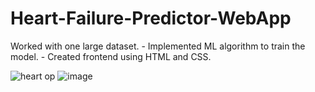 # Heart-Failure-Predictor-WebApp
Worked with one large dataset. - Implemented ML algorithm to train the model. - Created frontend using HTML and CSS.


![heart op](https://github.com/yesshristi/Heart-Failure-Predictor-WebApp/assets/136729553/7e8b8e97-a25b-4a6c-8ef6-959d7758577e)
![image](https://github.com/yesshristi/Heart-Failure-Predictor-WebApp/assets/136729553/cb67f9f4-933d-4c20-8375-354094bf8d43)
